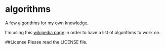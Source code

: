 # algorithms
A few algorithms for my own knowledge.

I'm using this [wikipedia page](http://en.wikipedia.org/wiki/Sorting_algorithm) in order to have a list of algorithms to work on.

##License
Please read the LICENSE file.